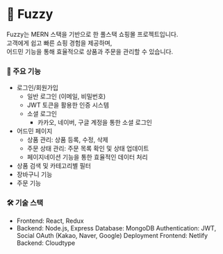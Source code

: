 # 🧦 Fuzzy

Fuzzy는 MERN 스택을 기반으로 한 풀스택 쇼핑몰 프로젝트입니다. <br>
고객에게 쉽고 빠른 쇼핑 경험을 제공하며, <br>
어드민 기능을 통해 효율적으로 상품과 주문을 관리할 수 있습니다.

### 🌟 주요 기능
- 로그인/회원가입
  - 일반 로그인 (이메일, 비밀번호)
  - JWT 토큰을 활용한 인증 시스템
  - 소셜 로그인
    -  카카오, 네이버, 구글 계정을 통한 소셜 로그인
- 어드민 페이지
  - 상품 관리: 상품 등록, 수정, 삭제
  - 주문 상태 관리: 주문 목록 확인 및 상태 업데이트
  - 페이지네이션 기능을 통한 효율적인 데이터 처리
- 상품 검색 및 카테고리별 필터
- 장바구니 기능
- 주문 기능

### 🛠 기술 스택
- Frontend: React, Redux
- Backend: Node.js, Express
Database: MongoDB
Authentication: JWT, Social OAuth (Kakao, Naver, Google)
Deployment
Frontend: Netlify
Backend: Cloudtype
